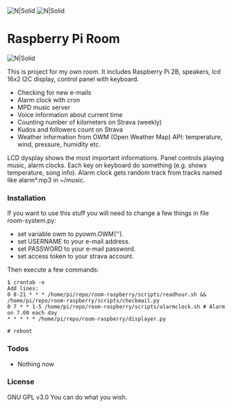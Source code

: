 ![N|Solid](https://img.shields.io/badge/python-3.6-brightgreen.svg) ![N|Solid](https://img.shields.io/badge/License-GPL%20v3-blue.svg)
# Raspberry Pi Room

![N|Solid](https://raw.github.com/qeni/room-raspberry/master/img/powered_by.png)

This is project for my own room. It includes Raspberry Pi 2B, speakers, lcd 16x2 I2C display, control panel with keyboard.

  - Checking for new e-mails
  - Alarm clock with cron
  - MPD music server
  - Voice information about current time
  - Counting number of kilometers on Strava (weekly)
  - Kudos and followers count on Strava
  - Weather information from OWM (Open Weather Map) API: temperature, wind,
    pressure, humidity etc.

LCD dysplay shows the most important informations. Panel controls playing music, alarm clocks. Each key on keyboard do something (e.g. shows temperature, song info). Alarm clock gets random track from tracks named like alarm*.mp3 in ~/music.


### Installation

If you want to use this stuff you will need to change a few things in file
room-system.py:
  - set variable owm to pyowm.OWM('<your key>').  
  - set USERNAME to your e-mail address.  
  - set PASSWORD to your e-mail password.  
  - set access token to your strava account.  

Then execute a few commands:

```
$ crontab -e
Add lines:
0 8-21 * * * /home/pi/repo/room-raspberry/scripts/readhour.sh && /home/pi/repo/room-raspberry/scripts/checkmail.py
0 7 * * 1-5 /home/pi/repo/room-raspberry/scripts/alarmclock.sh # Alarm on 7.00 each day
* * * * * /home/pi/repo/room-raspberry/displayer.py

# reboot
```

### Todos

 - Nothing now

### License
GNU GPL v3.0
You can do what you wish.
